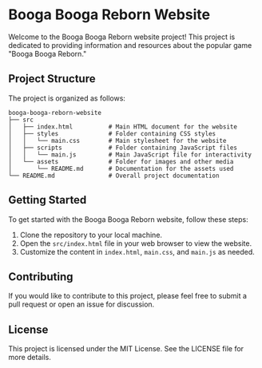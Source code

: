 # Booga Booga Reborn Website

Welcome to the Booga Booga Reborn website project! This project is dedicated to providing information and resources about the popular game "Booga Booga Reborn."

## Project Structure

The project is organized as follows:

```
booga-booga-reborn-website
├── src
│   ├── index.html          # Main HTML document for the website
│   ├── styles              # Folder containing CSS styles
│   │   └── main.css        # Main stylesheet for the website
│   ├── scripts             # Folder containing JavaScript files
│   │   └── main.js         # Main JavaScript file for interactivity
│   └── assets              # Folder for images and other media
│       └── README.md       # Documentation for the assets used
└── README.md               # Overall project documentation
```

## Getting Started

To get started with the Booga Booga Reborn website, follow these steps:

1. Clone the repository to your local machine.
2. Open the `src/index.html` file in your web browser to view the website.
3. Customize the content in `index.html`, `main.css`, and `main.js` as needed.

## Contributing

If you would like to contribute to this project, please feel free to submit a pull request or open an issue for discussion.

## License

This project is licensed under the MIT License. See the LICENSE file for more details.